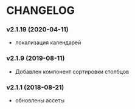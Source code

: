 CHANGELOG
=========

### v2.1.19 (2020-04-11)

 * локализация календарей
 
### v2.1.9 (2019-08-11)

 * Добавлен  компонент сортировки столбцов

### v2.1.1 (2018-08-21)

 * обновлены  ассеты
  
